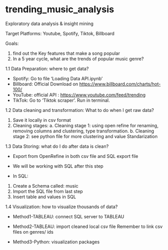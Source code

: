 # trending_music_analysis

Exploratory data analysis & insight mining  

Target Platforms: Youtube, Spotify, Tiktok, Billboard


Goals: 
1. find out the Key features that make a song popular
2. In a 5 year cycle, what are the trends of popular music genre? 







1.1 Data Preparation: where to get data?  
-	Spotify: Go to file  ‘Loading Data API.ipynb’
-	Billboard: Official Download on https://www.billboard.com/charts/hot-100/ 
-	YouTube: official API : https://www.youtube.com/feed/trending 
-	TikTok: Go to ‘Tiktok scraper’. Run in terminal. 

1.2 Data cleaning and transformation: What to do when I get raw data? 
1.	Save it locally in csv format 
2.	Cleaning stages: 
a.	Cleaning stage 1: using open refine for renaming, removing columns and clustering, type transformation. 
b.	Cleaning stage 2: see python file for more clustering and value Standarization                 


1.3 Data Storing: what do I do after data is clean?

-	Export from OpenRefine in both csv file and SQL export file

-	We will be working with SQL after this step 
-	In SQL: 
1.	Create a Schema called: music 
2.	Import the SQL file from last step
3.	Insert table and values in SQL


1.4 Visualization: how to visualize thousands of data? 
-	Method1-TABLEAU: connect SQL server to TABLEAU 
-	Method2-TABLEAU: import cleaned local csv file
  	Remember to link csv files on genres/ ids  

-	Method3-Python: visualization packages










